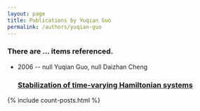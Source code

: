 ```yaml
---
layout: page
title: Publications by Yuqian Guo
permalink: /authors/yuqian-guo
---
```


<h3 id="number-posts">There are ... items referenced.</h3>
<ul class="post-list">
<li><span class='post-meta'>2006 -- null Yuqian Guo, null Daizhan Cheng</span><h3><a class='post-link' href="{{ site.baseurl }}/stabilization-of-time-varying-hamiltonian-systems">Stabilization of time-varying Hamiltonian systems</a></h3></li>

</ul>
{% include count-posts.html %}
